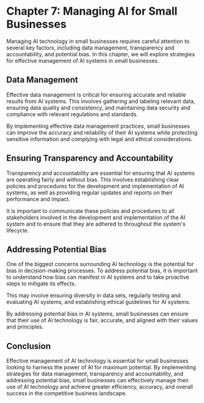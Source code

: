 Chapter 7: Managing AI for Small Businesses
===========================================

Managing AI technology in small businesses requires careful attention to several key factors, including data management, transparency and accountability, and potential bias. In this chapter, we will explore strategies for effective management of AI systems in small businesses.

Data Management
---------------

Effective data management is critical for ensuring accurate and reliable results from AI systems. This involves gathering and labeling relevant data, ensuring data quality and consistency, and maintaining data security and compliance with relevant regulations and standards.

By implementing effective data management practices, small businesses can improve the accuracy and reliability of their AI systems while protecting sensitive information and complying with legal and ethical considerations.

Ensuring Transparency and Accountability
----------------------------------------

Transparency and accountability are essential for ensuring that AI systems are operating fairly and without bias. This involves establishing clear policies and procedures for the development and implementation of AI systems, as well as providing regular updates and reports on their performance and impact.

It is important to communicate these policies and procedures to all stakeholders involved in the development and implementation of the AI system and to ensure that they are adhered to throughout the system's lifecycle.

Addressing Potential Bias
-------------------------

One of the biggest concerns surrounding AI technology is the potential for bias in decision-making processes. To address potential bias, it is important to understand how bias can manifest in AI systems and to take proactive steps to mitigate its effects.

This may involve ensuring diversity in data sets, regularly testing and evaluating AI systems, and establishing ethical guidelines for AI systems.

By addressing potential bias in AI systems, small businesses can ensure that their use of AI technology is fair, accurate, and aligned with their values and principles.

Conclusion
----------

Effective management of AI technology is essential for small businesses looking to harness the power of AI for maximum potential. By implementing strategies for data management, transparency and accountability, and addressing potential bias, small businesses can effectively manage their use of AI technology and achieve greater efficiency, accuracy, and overall success in the competitive business landscape.



